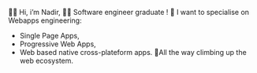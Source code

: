 👋🤓 Hi, i’m Nadir,
🧑‍🎓 Software engineer graduate !
🌱 I want to specialise on Webapps engineering: 
- Single Page Apps,
- Progressive Web Apps,
- Web based native cross-plateform apps.
🧗All the way climbing up the web ecosystem.

<!---
NadirZEGUEUR/NadirZEGUEUR is a ✨ special ✨ repository because its `README.md` (this file) appears on your GitHub profile.
You can click the Preview link to take a look at your changes.
--->
